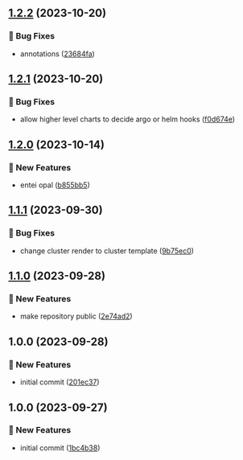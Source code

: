 ## [1.2.2](https://github.com/AtomiCloud/sulfoxide.bromine/compare/v1.2.1...v1.2.2) (2023-10-20)


### 🐛 Bug Fixes

* annotations ([23684fa](https://github.com/AtomiCloud/sulfoxide.bromine/commit/23684fa3548d7eff4920a9cdae5b48c387248432))

## [1.2.1](https://github.com/AtomiCloud/sulfoxide.bromine/compare/v1.2.0...v1.2.1) (2023-10-20)


### 🐛 Bug Fixes

* allow higher level charts to decide argo or helm hooks ([f0d674e](https://github.com/AtomiCloud/sulfoxide.bromine/commit/f0d674e09dfce51816876b2b96ac4e7cbb22a953))

## [1.2.0](https://github.com/AtomiCloud/sulfoxide.bromine/compare/v1.1.1...v1.2.0) (2023-10-14)


### 🚀 New Features

* entei opal ([b855bb5](https://github.com/AtomiCloud/sulfoxide.bromine/commit/b855bb5966167c6f54bb6988e66e21851b328bfe))

## [1.1.1](https://github.com/AtomiCloud/sulfoxide.bromine/compare/v1.1.0...v1.1.1) (2023-09-30)


### 🐛 Bug Fixes

* change cluster render to cluster template ([9b75ec0](https://github.com/AtomiCloud/sulfoxide.bromine/commit/9b75ec0036922c4b296aa69ead1fadc707419746))

## [1.1.0](https://github.com/AtomiCloud/sulfoxide.bromine/compare/v1.0.0...v1.1.0) (2023-09-28)


### 🚀 New Features

* make repository public ([2e74ad2](https://github.com/AtomiCloud/sulfoxide.bromine/commit/2e74ad265400e2997d29246aac059dceeba0970e))

## 1.0.0 (2023-09-28)


### 🚀 New Features

* initial commit ([201ec37](https://github.com/AtomiCloud/sulfoxide.bromine/commit/201ec37837cd0628774f5a1d51ca6c49a5507513))

## 1.0.0 (2023-09-27)


### 🚀 New Features

* initial commit ([1bc4b38](https://github.com/AtomiCloud/sulfoxide.oxygen/commit/1bc4b387fce4ed2fa5ac812adc054a0c6b516037))

